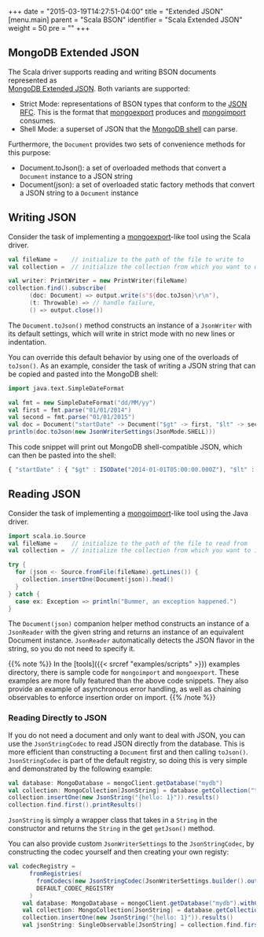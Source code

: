 +++
date = "2015-03-19T14:27:51-04:00"
title = "Extended JSON"
[menu.main]
  parent = "Scala BSON"
  identifier = "Scala Extended JSON"
  weight = 50
  pre = "<i class='fa'></i>"
+++

## MongoDB Extended JSON

The Scala driver supports reading and writing BSON documents represented as  
[MongoDB Extended JSON](http://docs.mongodb.org/manual/reference/mongodb-extended-json/).  Both variants are supported: 

- Strict Mode: representations of BSON types that conform to the [JSON RFC](http://www.json.org/). This is the 
format that [mongoexport](http://docs.mongodb.org/manual/reference/program/mongoexport/) produces and 
[mongoimport](http://docs.mongodb.org/manual/reference/program/mongoimport/) consumes.
- Shell Mode: a superset of JSON that the 
[MongoDB shell](http://docs.mongodb.org/manual/tutorial/getting-started-with-the-mongo-shell/) can parse. 

Furthermore, the `Document` provides two sets of convenience methods for this purpose:

- Document.toJson(): a set of overloaded methods that convert a `Document` instance to a JSON string
- Document(json): a set of overloaded static factory methods that convert a JSON string to a `Document` instance
 
## Writing JSON

Consider the task of implementing a [mongoexport](http://docs.mongodb.org/manual/reference/program/mongoexport/)-like tool using the 
Scala driver.  
    
```scala
val fileName =    // initialize to the path of the file to write to
val collection =  // initialize the collection from which you want to query

val writer: PrintWriter = new PrintWriter(fileName)
collection.find().subscribe(
      (doc: Document) => output.write(s"${doc.toJson}\r\n"),
      (t: Throwable) => // handle failure,
      () => output.close())
```

The `Document.toJson()` method constructs an instance of a `JsonWriter` with its default settings, which will write in strict mode with no new lines or indentation.  

You can override this default behavior by using one of the overloads of `toJson()`.  As an example, consider the task of writing a JSON string 
that can be copied and pasted into the MongoDB shell:
 
```scala
import java.text.SimpleDateFormat

val fmt = new SimpleDateFormat("dd/MM/yy")
val first = fmt.parse("01/01/2014")
val second = fmt.parse("01/01/2015")
val doc = Document("startDate" -> Document("$gt" -> first, "$lt" -> second))
println(doc.toJson(new JsonWriterSettings(JsonMode.SHELL)))
```

This code snippet will print out MongoDB shell-compatible JSON, which can then be pasted into the shell:
 
```javascript
{ "startDate" : { "$gt" : ISODate("2014-01-01T05:00:00.000Z"), "$lt" : ISODate("2015-01-01T05:00:00.000Z") } }
```

## Reading JSON

Consider the task of implementing a [mongoimport](http://docs.mongodb.org/manual/reference/program/mongoimport/)-like tool using the 
Java driver.  
    
```scala
import scala.io.Source
val fileName =    // initialize to the path of the file to read from
val collection =  // initialize the collection from which you want to import to

try {
  for (json <- Source.fromFile(fileName).getLines()) {
    collection.insertOne(Document(json)).head()
  }
} catch {
  case ex: Exception => println("Bummer, an exception happened.")
}
```

The `Document(json)` companion helper method constructs an instance of a `JsonReader` with the given string and returns an instance of an
equivalent Document instance. `JsonReader` automatically detects the JSON flavor in the string, so you do not need to specify it. 

{{% note %}}
In the [tools]({{< srcref "examples/scripts" >}}) examples directory, there is sample code for `mongoimport` and `mongoexport`.
These examples are more fully featured than the above code snippets. They also provide an example of asynchronous error handling, as well 
as chaining observables to enforce insertion order on import.
{{% /note %}}

### Reading Directly to JSON
If you do not need a document and only want to deal with JSON, you can use the `JsonStringCodec` to read JSON directly from the database. 
This is more efficient than constructing a `Document` first and then calling `toJson()`. `JsonStringCodec` is part of the default registry, 
so doing this is very simple and demonstrated by the following example:

```scala
val database: MongoDatabase = mongoClient.getDatabase("mydb")
val collection: MongoCollection[JsonString] = database.getCollection("test")
collection.insertOne(new JsonString("{hello: 1}")).results()
collection.find.first().printResults()
```
`JsonString` is simply a wrapper class that takes in a `String` in the constructor and returns the `String` in the get `getJson()` method.

You can also provide custom `JsonWriterSettings` to the `JsonStringCodec`, by constructing the codec yourself and then creating your own registy:
```scala
val codecRegistry =
      fromRegistries(
        fromCodecs(new JsonStringCodec(JsonWriterSettings.builder().outputMode(JsonMode.EXTENDED).build())),
        DEFAULT_CODEC_REGISTRY
      )
    val database: MongoDatabase = mongoClient.getDatabase("mydb").withCodecRegistry(codecRegistry)
    val collection: MongoCollection[JsonString] = database.getCollection("test")
    collection.insertOne(new JsonString("{hello: 1}")).results()
    val jsonString: SingleObservable[JsonString] = collection.find.first()
```
